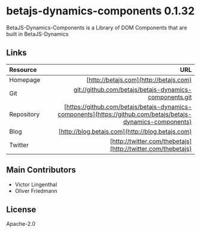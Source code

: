 # betajs-dynamics-components 0.1.32


BetaJS-Dynamics-Components is a Library of DOM Components that are built in BetaJS-Dynamics












## Links
| Resource   | URL |
| :--------- | --: |
| Homepage   | [http://betajs.com](http://betajs.com) |
| Git        | [git://github.com/betajs/betajs-dynamics-components.git](git://github.com/betajs/betajs-dynamics-components.git) |
| Repository | [https://github.com/betajs/betajs-dynamics-components](https://github.com/betajs/betajs-dynamics-components) |
| Blog       | [http://blog.betajs.com](http://blog.betajs.com) | 
| Twitter    | [http://twitter.com/thebetajs](http://twitter.com/thebetajs) | 
 








## Main Contributors

- Victor Lingenthal
- Oliver Friedmann

## License

Apache-2.0







